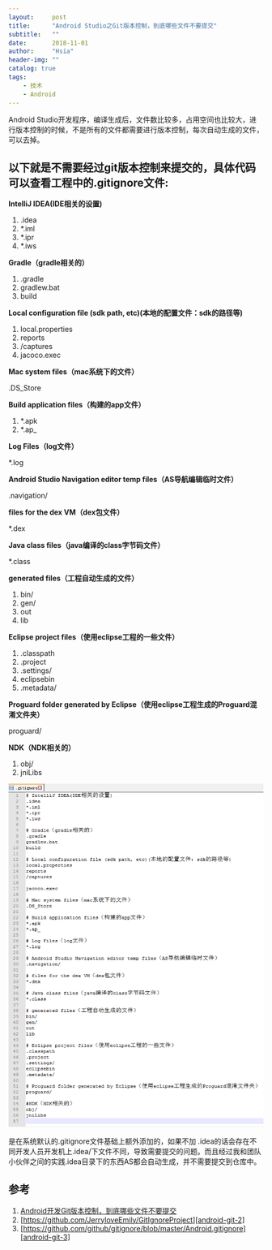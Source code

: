 ```yaml
---
layout:     post
title:      "Android Studio之Git版本控制，到底哪些文件不要提交"
subtitle:   ""
date:       2018-11-01 
author:     "Hsia"
header-img: ""
catalog: true
tags:
    - 技术
    - Android
---
```


Android Studio开发程序，编译生成后，文件数比较多，占用空间也比较大，进行版本控制的时候，不是所有的文件都需要进行版本控制，每次自动生成的文件，可以去掉。

## 以下就是不需要经过git版本控制来提交的，具体代码可以查看工程中的.gitignore文件:


**IntelliJ IDEA(IDE相关的设置)**

1. .idea
2. *.iml
3. *.ipr
4. *.iws


**Gradle（gradle相关的）**

1. .gradle
2. gradlew.bat
3. build

**Local configuration file (sdk path, etc)(本地的配置文件：sdk的路径等)**

1. local.properties
2. reports
3. /captures
4. jacoco.exec

**Mac system files（mac系统下的文件）**

.DS_Store


**Build application files（构建的app文件）**

1. *.apk
2. *.ap_


**Log Files（log文件）**

*.log

**Android Studio Navigation editor temp files（AS导航编辑临时文件）**

.navigation/

**files for the dex VM（dex包文件）**

*.dex

**Java class files（java编译的class字节码文件）**

*.class

**generated files（工程自动生成的文件）**

1. bin/
2. gen/
3. out
4. lib

**Eclipse project files（使用eclipse工程的一些文件）**

1. .classpath
2. .project
3. .settings/
4. eclipsebin
5. .metadata/

**Proguard folder generated by Eclipse（使用eclipse工程生成的Proguard混淆文件夹）**

proguard/

**NDK（NDK相关的）**

1. obj/
2. jniLibs



![git-ignore-png][git-ignore-png]

是在系统默认的.gitignore文件基础上额外添加的，如果不加 .idea的话会存在不同开发人员开发机上.idea/下文件不同，导致需要提交的问题。而且经过我和团队小伙伴之间的实践.idea目录下的东西AS都会自动生成，并不需要提交到仓库中。



## 参考  
1. [Android开发Git版本控制，到底哪些文件不要提交][android-git-1]
2. [https://github.com/JerryloveEmily/GitIgnoreProject][android-git-2]
3. [https://github.com/github/gitignore/blob/master/Android.gitignore][android-git-3]



[git-ignore-png]:/img/in-post/git-ignore.png
[android-git-1]:https://blog.csdn.net/abren32/article/details/50291535
[android-git-2]:https://github.com/JerryloveEmily/GitIgnoreProject
[android-git-3]:https://github.com/github/gitignore/blob/master/Android.gitignore